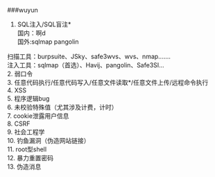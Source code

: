 ###wuyun
1. SQL注入/SQL盲注*   
国内：啊d  
国外:sqlmap  pangolin  

扫描工具：burpsuite、JSky、safe3wvs、wvs、nmap.......  
注入工具：sqlmap（首选）、Havij、pangolin、Safe3SI...   
2. 弱口令  
3. 任意代码执行/任意代码写入/任意文件读取*/任意文件上传/远程命令执行  
4. XSS  
5. 程序逻辑bug  
6. 未校验特殊值（尤其涉及计费，计时）  
7. cookie泄露用户信息  
8. CSRF  
9. 社会工程学  
10. 钓鱼漏洞（伪造网站链接）  
11. root型shell   
12. 暴力重置密码  
13. 伪造消息  

